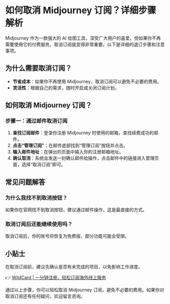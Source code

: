 # 如何取消 Midjourney 订阅？详细步骤解析

Midjourney 作为一款强大的 AI 绘图工具，深受广大用户的喜爱。但如果你不再需要使用它的付费服务，取消订阅就变得非常重要。以下是详细的退订步骤和注意事项。

## 为什么需要取消订阅？

- **节省成本**：如果你不再使用 Midjourney，取消订阅可以避免不必要的费用。
- **灵活性**：根据自己的需求，随时开启或关闭订阅计划。

## 如何取消 Midjourney 订阅？

### 步骤一：通过邮件取消订阅

1. **查找订阅邮件**：登录你注册 Midjourney 时使用的邮箱，查找续费成功的邮件。
2. **点击“管理订阅”**：在邮件底部找到“管理订阅”按钮并点击。
3. **输入邮件地址**：在弹出的页面中输入你的注册邮箱地址。
4. **确认取消**：系统会发送一封确认邮件给操作，点击邮件中的链接进入管理页面，选择“取消订阅”即可。

## 常见问题解答

### 为什么我找不到取消按钮？
如果你在官网找不到取消按钮，建议通过邮件操作，这是最直接的方式。

### 取消订阅后还能继续使用吗？
取消订阅后，你的账号将恢复为免费版，部分功能可能会受限。

## 小贴士

在取消订阅前，建议先确认是否有未完成的项目，以免影响工作进度。

👉 [WildCard | 一分钟注册，轻松订阅海外线上服务](https://bbtdd.com/WildCard)

通过以上步骤，你可以轻松取消 Midjourney 订阅，避免不必要的费用。如果你对取消订阅还有任何疑问，欢迎留言咨询。